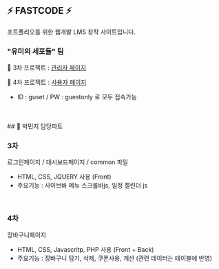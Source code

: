 ## ⚡ FASTCODE ⚡
포트폴리오를 위한 웹개발 LMS 창작 사이트입니다.
<br>
### "유미의 세포들" 팀

📁 3차 프로젝트 : <a href="http://mzeeyy.dothome.co.kr/fastcode/admin/login.php">관리자 페이지</a>

📁 4차 프로젝트 : <a href="http://mzeeyy.dothome.co.kr/fastcode/user/index.php">사용자 페이지</a>
- ID : guset / PW : guestonly 로 모두 접속가능
<br>
<br>
## 📌 박민지 담당파트

### 3차
로그인페이지 / 대시보드페이지 / common 파일

- HTML, CSS, JQUERY 사용 (Front)
- 주요기능 : 사이브바 메뉴 스크롤바js, 일정 캘린더 js
<br>

### 4차
장바구니페이지
<br>
- HTML, CSS, Javascritp, PHP 사용 (Front + Back)
- 주요기능 : 장바구니 담기, 삭제, 쿠폰사용, 계산 (관련 데이터는 테이블에 반영)
